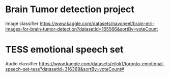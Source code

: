 # Brain Tumor detection project
Image classifier
https://www.kaggle.com/datasets/navoneel/brain-mri-images-for-brain-tumor-detection?datasetId=165566&sortBy=voteCount

# TESS emotional speech set
Audio classifier
https://www.kaggle.com/datasets/ejlok1/toronto-emotional-speech-set-tess?datasetId=316368&sortBy=voteCount# 
